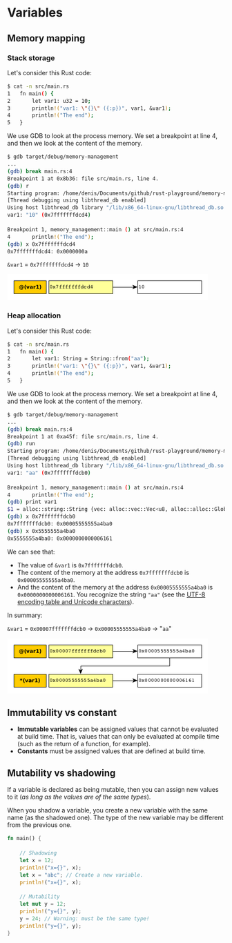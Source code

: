 # Variables

## Memory mapping

### Stack storage

Let's consider this Rust code:

```bash
$ cat -n src/main.rs
1   fn main() {
2       let var1: u32 = 10;
3       println!("var1: \"{}\" ({:p})", var1, &var1);
4       println!("The end");
5   }
```

We use GDB to look at the process memory. We set a breakpoint at line 4, and then we look at the content of the memory.

```bash
$ gdb target/debug/memory-management 
...
(gdb) break main.rs:4
Breakpoint 1 at 0x8b36: file src/main.rs, line 4.
(gdb) r
Starting program: /home/denis/Documents/github/rust-playground/memory-management/target/debug/memory-management 
[Thread debugging using libthread_db enabled]
Using host libthread_db library "/lib/x86_64-linux-gnu/libthread_db.so.1".
var1: "10" (0x7fffffffdcd4)

Breakpoint 1, memory_management::main () at src/main.rs:4
4       println!("The end");
(gdb) x 0x7fffffffdcd4
0x7fffffffdcd4: 0x0000000a
```

`&var1` = `0x7fffffffdcd4` -> `10`

![](images/rust-mem2.png)

### Heap allocation

Let's consider this Rust code:

```bash
$ cat -n src/main.rs 
1   fn main() {
2       let var1: String = String::from("aa");
3       println!("var1: \"{}\" ({:p})", var1, &var1);
4       println!("The end");
5   }
```

We use GDB to look at the process memory. We set a breakpoint at line 4, and then we look at the content of the memory.

```bash
$ gdb target/debug/memory-management
...
(gdb) break main.rs:4
Breakpoint 1 at 0xa45f: file src/main.rs, line 4.
(gdb) run
Starting program: /home/denis/Documents/github/rust-playground/memory-management/target/debug/memory-management
[Thread debugging using libthread_db enabled]
Using host libthread_db library "/lib/x86_64-linux-gnu/libthread_db.so.1".
var1: "aa" (0x7fffffffdcb0)

Breakpoint 1, memory_management::main () at src/main.rs:4
4       println!("The end");
(gdb) print var1
$1 = alloc::string::String {vec: alloc::vec::Vec<u8, alloc::alloc::Global> {buf: alloc::raw_vec::RawVec<u8, alloc::alloc::Global> {ptr: core::ptr::unique::Unique<u8> {pointer: 0x5555555a4ba0, _marker: core::marker::PhantomData<u8>}, cap: 2, alloc: alloc::alloc::Global}, len: 2}}
(gdb) x 0x7fffffffdcb0
0x7fffffffdcb0: 0x00005555555a4ba0
(gdb) x 0x5555555a4ba0
0x5555555a4ba0: 0x0000000000006161
```

We can see that:

* The value of `&var1` is `0x7fffffffdcb0`.
* The content of the memory at the address `0x7fffffffdcb0` is `0x00005555555a4ba0`.
* And the content of the memory at the address `0x00005555555a4ba0` is `0x0000000000006161`.
  You recognize the string `"aa"` (see the [UTF-8 encoding table and Unicode characters](https://www.charset.org/utf-8)).

In summary:

`&var1` = `0x00007fffffffdcb0` -> `0x00005555555a4ba0` -> "`aa`"

![](images/rust-mem1.png)

## Immutability vs constant

* **Immutable variables** can be assigned values that cannot be evaluated at build time.
  That is, values that can only be evaluated at compile time (such as the return of a function, for example).
* **Constants** must be assigned values that are defined at build time.

## Mutability vs shadowing

If a variable is declared as being mutable, then you can assign new values to it (_as long as the values 
are of the same types_).

When you shadow a variable, you create a new variable with the same name (as the shadowed one).
The type of the new variable may be different from the previous one.

```rust
fn main() {

    // Shadowing
    let x = 12;
    println!("x={}", x);
    let x = "abc"; // Create a new variable.
    println!("x={}", x);

    // Mutability
    let mut y = 12;
    println!("y={}", y);
    y = 24; // Warning: must be the same type!
    println!("y={}", y);
}
```

